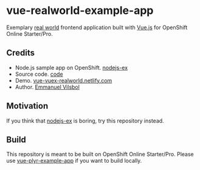 # vue-realworld-example-app

Exemplary [real world](https://github.com/gothinkster/realworld) frontend application built with [Vue.js](https://github.com/vuejs/vue) for OpenShift Online Starter/Pro.

## Credits

- Node.js sample app on OpenShift. [nodejs-ex](https://github.com/sclorg/nodejs-ex)
- Source code. [code](https://github.com/gothinkster/vue-realworld-example-app)
- Demo. [vue-vuex-realworld.netlify.com](https://vue-vuex-realworld.netlify.com/#/)
- Author. [Emmanuel Vilsbol](https://github.com/vilsbole)

## Motivation

If you think that [nodejs-ex](https://github.com/sclorg/nodejs-ex) is boring, try this repository instead. 

## Build 

This repository is meant to be built on OpenShift Online Starter/Pro. Please use [vue-plyr-example-app](https://github.com/cioina/vue-plyr-example-app) if you want to build locally.
